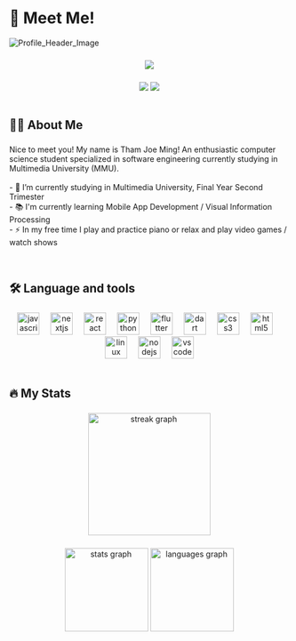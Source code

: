 
<h1>👋 Meet Me!</h1>

![Profile_Header_Image](https://github.com/JoeMingT/JoeMingT/assets/122090861/ae125b8c-d534-447a-8e14-a962775143e0)


###

<div align="center">
  <img src="https://profile-counter.glitch.me/JoeMingT/count.svg?"  />
</div>

###

<div align="center">
  <img src="https://img.shields.io/badge/LinkedIn-%230077B5?style=for-the-badge&logo=linkedin&labelColor=%230077B5&color=%230077B5&link=https%3A%2F%2Fwww.linkedin.com%2Fin%2Fjoe-ming-tham-848768287%2F" />
  <img src="https://img.shields.io/badge/Gmail-%23D14836?style=for-the-badge&logo=gmail&labelColor=%23fb8b23&color=%23fb8b23&link=https%3A%2F%2Fmail.google.com%2Fmail%2F%3Fview%3Dcm%26fs%3D1%26to%3Dthamjoeming%40gmail.com"  />
</div>

<br />

###

<h2 align="left">👩‍💻  About Me</h2>

###

<p align="left">
  Nice to meet you! My name is Tham Joe Ming! An enthusiastic computer science student specialized in software engineering currently studying in Multimedia University (MMU).
  <br><br>
  - 🔭 I’m currently studying in Multimedia University, Final Year Second Trimester
  <br>
  - 📚 I'm currently learning Mobile App Development / Visual Information Processing
  <br>
  - ⚡ In my free time I play and practice piano or relax and play video games / watch shows
</p>

<br />

###

<h2 align="left">🛠 Language and tools</h2>

###

<div align="center">
  <img src="https://cdn.jsdelivr.net/gh/devicons/devicon/icons/javascript/javascript-original.svg" height="40" alt="javascript logo"  />
  <img width="12" />
  <img src="https://cdn.jsdelivr.net/gh/devicons/devicon/icons/nextjs/nextjs-original.svg" height="40" alt="nextjs logo"  />
  <img width="12" />
  <img src="https://cdn.jsdelivr.net/gh/devicons/devicon/icons/react/react-original.svg" height="40" alt="react logo"  />
  <img width="12" />
  <img src="https://cdn.jsdelivr.net/gh/devicons/devicon/icons/python/python-original.svg" height="40" alt="python logo"  />
  <img width="12" />
  <img src="https://cdn.jsdelivr.net/gh/devicons/devicon/icons/flutter/flutter-original.svg" height="40" alt="flutter logo"  />
  <img width="12" />
  <img src="https://cdn.jsdelivr.net/gh/devicons/devicon/icons/dart/dart-original.svg" height="40" alt="dart logo"  />
  <img width="12" />
  <img src="https://cdn.jsdelivr.net/gh/devicons/devicon/icons/css3/css3-original.svg" height="40" alt="css3 logo"  />
  <img width="12" />
  <img src="https://cdn.jsdelivr.net/gh/devicons/devicon/icons/html5/html5-original.svg" height="40" alt="html5 logo"  />
  <img width="12" />
  <img src="https://cdn.jsdelivr.net/gh/devicons/devicon/icons/linux/linux-original.svg" height="40" alt="linux logo"  />
  <img width="12" />
  <img src="https://cdn.jsdelivr.net/gh/devicons/devicon/icons/nodejs/nodejs-original.svg" height="40" alt="nodejs logo"  />
  <img width="12" />
  <img src="https://cdn.jsdelivr.net/gh/devicons/devicon/icons/vscode/vscode-original.svg" height="40" alt="vscode logo"  />
</div>

<br />

###

<h2 align="left">🔥   My Stats</h2>

###

<div align="center">
  <img src="https://streak-stats.demolab.com?user=JoeMingT&locale=en&mode=daily&theme=dark&hide_border=false&border_radius=5&order=3" height="220" alt="streak graph"  />
</div>

###

<div align="center">
  <img src="https://github-readme-stats.vercel.app/api?username=JoeMingT&hide_title=false&hide_rank=false&show_icons=true&include_all_commits=true&count_private=true&disable_animations=false&theme=dark&locale=en&hide_border=false&order=1" height="150" alt="stats graph"  />
  <img src="https://github-readme-stats.vercel.app/api/top-langs?username=JoeMingT&locale=en&hide_title=false&layout=compact&card_width=320&langs_count=5&theme=dark&hide_border=false&order=2" height="150" alt="languages graph"  />
</div>

###
